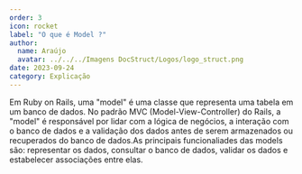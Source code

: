 ```yaml
---
order: 3
icon: rocket
label: "O que é Model ?"
author:
  name: Araújo
  avatar: ../../../Imagens DocStruct/Logos/logo_struct.png
date: 2023-09-24
category: Explicação
---
```


Em Ruby on Rails, uma "model" é uma classe que representa uma tabela em um banco de dados. No padrão MVC (Model-View-Controller) do Rails, a "model" é responsável por lidar com a lógica de negócios, a interação com o banco de dados e a validação dos dados antes de serem armazenados ou recuperados do banco de dados.As principais funcionaliades das models são: representar os dados, consultar o banco de dados, validar os dados e estabelecer associações entre elas.